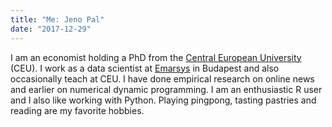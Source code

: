 ```yaml
---
title: "Me: Jeno Pal"
date: "2017-12-29"
---
```


I am an economist holding a PhD from the [Central European University](https://economics.ceu.edu/) (CEU). I work as a data scientist at [Emarsys](https://www.emarsys.com/en-uk/) in Budapest and also occasionally teach at CEU. I have done empirical research on online news and earlier on numerical dynamic programming. I am an enthusiastic R user and I also like working with Python. Playing pingpong, tasting pastries and reading are my favorite hobbies.